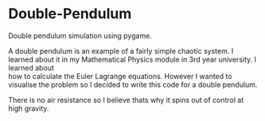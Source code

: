# Double-Pendulum
Double pendulum simulation using pygame.  

A double pendulum is an example of a fairly simple chaotic system. I learned about it in my Mathematical Physics module in 3rd year university. I learned about   
how to calculate the Euler Lagrange equations. However I wanted to visualise the problem so I decided to write this code for a double pendulum.

There is no air resistance so I believe thats why it spins out of control at high gravity.



